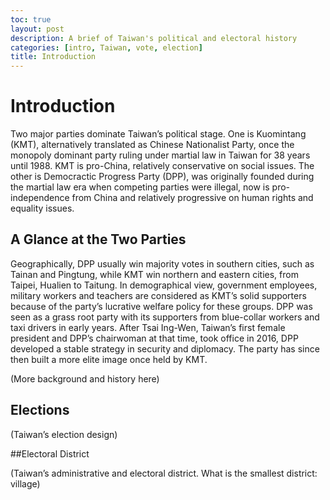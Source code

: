 ```yaml
---
toc: true
layout: post
description: A brief of Taiwan's political and electoral history
categories: [intro, Taiwan, vote, election]
title: Introduction
---
```

# Introduction

Two major parties dominate Taiwan’s political stage. One is Kuomintang (KMT), alternatively translated as Chinese Nationalist Party, once the monopoly dominant party ruling under martial law in Taiwan for 38 years until 1988. KMT is pro-China, relatively conservative on social issues. The other is Democractic Progress Party (DPP), was originally founded during the martial law era when competing parties were illegal, now is pro-independence from China and relatively progressive on human rights and equality issues.

## A Glance at the Two Parties

Geographically, DPP usually win majority votes in southern cities, such as Tainan and Pingtung, while KMT win northern and eastern cities, from Taipei, Hualien to Taitung. In demographical view, government employees, military workers and teachers are considered as KMT’s solid supporters because of the party’s lucrative welfare policy for these groups. DPP was seen as a grass root party with its supporters from blue-collar workers and taxi drivers in early years. After Tsai Ing-Wen, Taiwan’s first female president and DPP’s chairwoman at that time, took office in 2016,  DPP developed a stable strategy in security and diplomacy. The party has since then built a more elite image once held by KMT.

(More background and history here)

## Elections

(Taiwan’s election design)

##Electoral District

(Taiwan’s administrative and electoral district. What is the smallest district: village)
